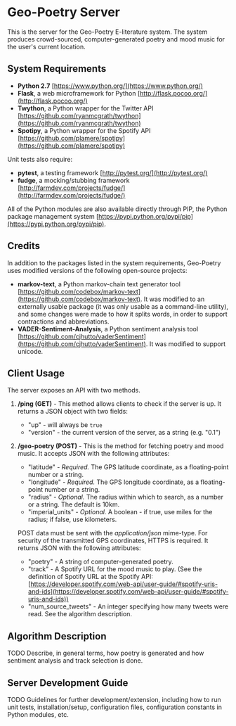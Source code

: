 Geo-Poetry Server
=================

This is the server for the Geo-Poetry E-literature system. The system produces 
crowd-sourced, computer-generated poetry and mood music for the user's 
current location.


System Requirements
-------------------
* **Python 2.7** [https://www.python.org/](https://www.python.org/)
* **Flask**, a web microframework for Python [http://flask.pocoo.org/](http://flask.pocoo.org/)
* **Twython**, a Python wrapper for the Twitter API [https://github.com/ryanmcgrath/twython](https://github.com/ryanmcgrath/twython)
* **Spotipy**, a Python wrapper for the Spotify API [https://github.com/plamere/spotipy](https://github.com/plamere/spotipy)

Unit tests also require:
* **pytest**, a testing framework [http://pytest.org/](http://pytest.org/)
* **fudge**, a mocking/stubbing framework [http://farmdev.com/projects/fudge/](http://farmdev.com/projects/fudge/)

All of the Python modules are also available directly through PIP, the Python 
package management system [https://pypi.python.org/pypi/pip](https://pypi.python.org/pypi/pip).


Credits
-------

In addition to the packages listed in the system requirements, Geo-Poetry 
uses modified versions of the following open-source projects:
* **markov-text**, a Python markov-chain text generator tool [https://github.com/codebox/markov-text](https://github.com/codebox/markov-text). It was modified to an externally usable package (it was only usable as a command-line utility), and some changes were made to how it splits words, in order to support contractions and abbreviations.
* **VADER-Sentiment-Analysis**, a Python sentiment analysis tool [https://github.com/cjhutto/vaderSentiment](https://github.com/cjhutto/vaderSentiment). It was modified to support unicode.


Client Usage
------------

The server exposes an API with two methods.

1. **/ping (GET)** - This method allows clients to check if the server is up.
	It returns a JSON object with two fields:

	* "up" - will always be <code>true</code>
	* "version" - the current version of the server, as a string (e.g. "0.1")

2. **/geo-poetry (POST)** - This is the method for fetching poetry and mood music.
	It accepts JSON with the following attributes:

	* "latitude" - *Required.* The GPS latitude coordinate, as a floating-point number or a string.
	* "longitude" - *Required.* The GPS longitude coordinate, as a floating-point number or a string.
	* "radius" - *Optional.* The radius within which to search, as a number or a string. The default is 10km.
	* "imperial_units" - *Optional.* A boolean - if true, use miles for the radius; if false, use kilometers.

	POST data must be sent with the *application/json* mime-type. For security
	of the transmitted GPS coordinates, HTTPS is required. It returns JSON with
	the following attributes:

	* "poetry" - A string of computer-generated poetry.
	* "track" - A Spotify URL for the mood music to play. (See the definition of Spotify URL at the Spotify API: [https://developer.spotify.com/web-api/user-guide/#spotify-uris-and-ids](https://developer.spotify.com/web-api/user-guide/#spotify-uris-and-ids))
	* "num_source_tweets" - An integer specifying how many tweets were read. See the algorithm description.


Algorithm Description
---------------------
TODO Describe, in general terms, how poetry is generated and how sentiment analysis and track selection is done.

Server Development Guide
------------------------
TODO Guidelines for further development/extension, including how to run unit tests, installation/setup, configuration files, configuration constants in Python modules, etc.